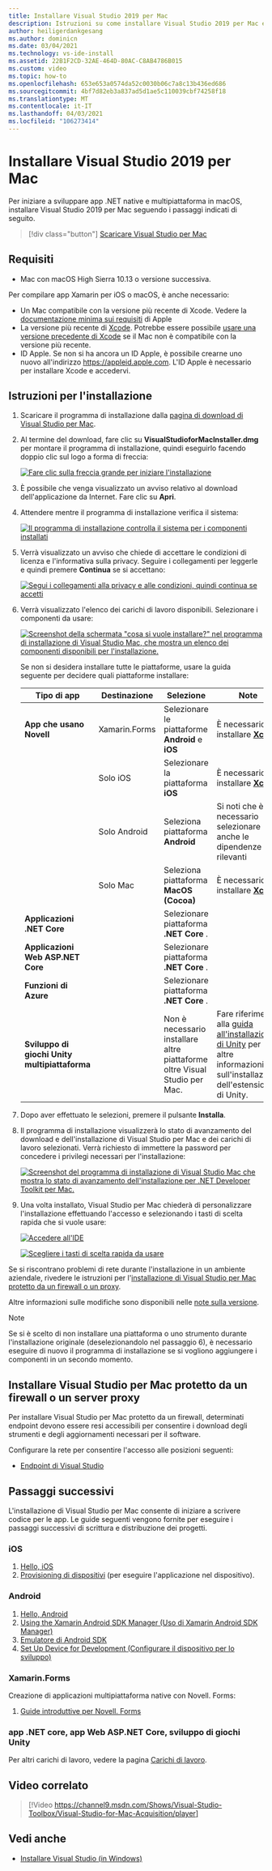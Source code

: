 ```yaml
---
title: Installare Visual Studio 2019 per Mac
description: Istruzioni su come installare Visual Studio 2019 per Mac e i componenti aggiuntivi necessari per lo sviluppo multipiattaforma.
author: heiligerdankgesang
ms.author: dominicn
ms.date: 03/04/2021
ms.technology: vs-ide-install
ms.assetid: 22B1F2CD-32AE-464D-80AC-C8AB4786B015
ms.custom: video
ms.topic: how-to
ms.openlocfilehash: 653e653a0574da52c0030b06c7a8c13b436ed686
ms.sourcegitcommit: 4bf7d82eb3a837ad5d1ae5c110039cbf74258f18
ms.translationtype: MT
ms.contentlocale: it-IT
ms.lasthandoff: 04/03/2021
ms.locfileid: "106273414"
---
```

# <a name="install-visual-studio-2019-for-mac"></a>Installare Visual Studio 2019 per Mac

Per iniziare a sviluppare app .NET native e multipiattaforma in macOS, installare Visual Studio 2019 per Mac seguendo i passaggi indicati di seguito.

 > [!div class="button"]
 > [Scaricare Visual Studio per Mac](https://visualstudio.microsoft.com/vs/mac/)

## <a name="requirements"></a>Requisiti

- Mac con macOS High Sierra 10.13 o versione successiva.

Per compilare app Xamarin per iOS o macOS, è anche necessario:

- Un Mac compatibile con la versione più recente di Xcode. Vedere la [documentazione minima sui requisiti](https://developer.apple.com/support/xcode/) di Apple
- La versione più recente di [Xcode](https://developer.apple.com/xcode). Potrebbe essere possibile [usare una versione precedente di Xcode](https://docs.microsoft.com/xamarin/ios/troubleshooting/questions/old-version-xcode) se il Mac non è compatibile con la versione più recente.
- ID Apple. Se non si ha ancora un ID Apple, è possibile crearne uno nuovo all'indirizzo https://appleid.apple.com. L'ID Apple è necessario per installare Xcode e accedervi.

## <a name="installation-instructions"></a>Istruzioni per l'installazione

1. Scaricare il programma di installazione dalla [pagina di download di Visual Studio per Mac](https://visualstudio.microsoft.com/vs/mac/).
2. Al termine del download, fare clic su **VisualStudioforMacInstaller.dmg** per montare il programma di installazione, quindi eseguirlo facendo doppio clic sul logo a forma di freccia:

    [![Fare clic sulla freccia grande per iniziare l'installazione](media/install-installer-sml.png)](media/install-installer.png#lightbox)

3. È possibile che venga visualizzato un avviso relativo al download dell'applicazione da Internet. Fare clic su **Apri**.
4. Attendere mentre il programma di installazione verifica il sistema:

    [![Il programma di installazione controlla il sistema per i componenti installati](media/install-checking-sml.png)](media/install-checking.png#lightbox)

5. Verrà visualizzato un avviso che chiede di accettare le condizioni di licenza e l'informativa sulla privacy. Seguire i collegamenti per leggerle e quindi premere **Continua** se si accettano:

    [![Segui i collegamenti alla privacy e alle condizioni, quindi continua se accetti](media/install-privacy.png)](media/install-privacy.png#lightbox)

6. Verrà visualizzato l'elenco dei carichi di lavoro disponibili. Selezionare i componenti da usare:

    [![Screenshot della schermata "cosa si vuole installare?" nel programma di installazione di Visual Studio Mac, che mostra un elenco dei componenti disponibili per l'installazione.](media/install-selection.png)](media/install-selection.png#lightbox)

   Se non si desidera installare tutte le piattaforme, usare la guida seguente per decidere quali piattaforme installare:

   |Tipo di app  |Destinazione  |Selezione  |Note  |
   |---------|---------|---------|---------|
   |**App che usano Novell**| Xamarin.Forms|Selezionare le piattaforme **Android** e **iOS** |È necessario installare [ **Xcode**](https://developer.apple.com/xcode/) |
   ||Solo iOS|Selezionare la piattaforma **iOS**|È necessario installare [ **Xcode**](https://developer.apple.com/xcode/)|
   ||Solo Android|Seleziona piattaforma **Android**|Si noti che è necessario selezionare anche le dipendenze rilevanti|
   ||Solo Mac|Seleziona piattaforma **MacOS (Cocoa)**|È necessario installare [ **Xcode**](https://developer.apple.com/xcode/)|
   |**Applicazioni .NET Core**|         |Selezionare piattaforma **.NET Core** .|         |
   |**Applicazioni Web ASP.NET Core**|         |Selezionare piattaforma **.NET Core** .|         |
   |**Funzioni di Azure**|         |Selezionare piattaforma **.NET Core** .|         |
   |**Sviluppo di giochi Unity multipiattaforma**|         |Non è necessario installare altre piattaforme oltre Visual Studio per Mac.| Fare riferimento alla [guida all'installazione di Unity](./setup-vsmac-tools-unity.md) per altre informazioni sull'installazione dell'estensione di Unity.|

7. Dopo aver effettuato le selezioni, premere il pulsante **Installa**.
8. Il programma di installazione visualizzerà lo stato di avanzamento del download e dell'installazione di Visual Studio per Mac e dei carichi di lavoro selezionati. Verrà richiesto di immettere la password per concedere i privilegi necessari per l'installazione:

    [![Screenshot del programma di installazione di Visual Studio Mac che mostra lo stato di avanzamento dell'installazione per .NET Developer Toolkit per Mac.](media/installation-progress.png)](media/installation-progress.png#lightbox)

9. Una volta installato, Visual Studio per Mac chiederà di personalizzare l'installazione effettuando l'accesso e selezionando i tasti di scelta rapida che si vuole usare:

    [![Accedere all'IDE](media/ide-tour-2019-start-signin.png)](media/ide-tour-2019-start-signin.png#lightbox)

    [![Scegliere i tasti di scelta rapida da usare](media/ide-tour-2019-keyboard-shortcut.png)](media/ide-tour-2019-keyboard-shortcut.png#lightbox)

Se si riscontrano problemi di rete durante l'installazione in un ambiente aziendale, rivedere le istruzioni per l'[installazione di Visual Studio per Mac protetto da un firewall o un proxy](#install-visual-studio-for-mac-behind-a-firewall-or-proxy-server).

Altre informazioni sulle modifiche sono disponibili nelle [note sulla versione](/visualstudio/releasenotes/vs2019-mac-relnotes).

> [!NOTE]
> Se si è scelto di non installare una piattaforma o uno strumento durante l'installazione originale (deselezionandolo nel passaggio 6), è necessario eseguire di nuovo il programma di installazione se si vogliono aggiungere i componenti in un secondo momento.

## <a name="install-visual-studio-for-mac-behind-a-firewall-or-proxy-server"></a>Installare Visual Studio per Mac protetto da un firewall o un server proxy

Per installare Visual Studio per Mac protetto da un firewall, determinati endpoint devono essere resi accessibili per consentire i download degli strumenti e degli aggiornamenti necessari per il software.

Configurare la rete per consentire l'accesso alle posizioni seguenti:

- [Endpoint di Visual Studio](./install-behind-a-firewall-or-proxy-server.md)

## <a name="next-steps"></a>Passaggi successivi

L'installazione di Visual Studio per Mac consente di iniziare a scrivere codice per le app. Le guide seguenti vengono fornite per eseguire i passaggi successivi di scrittura e distribuzione dei progetti.

### <a name="ios"></a>iOS

1. [Hello, iOS](https://docs.microsoft.com//xamarin/ios/get-started/hello-ios/)
2. [Provisioning di dispositivi](https://docs.microsoft.com/xamarin/ios/get-started/installation/device-provisioning/) (per eseguire l'applicazione nel dispositivo).

### <a name="android"></a>Android

1. [Hello, Android](https://docs.microsoft.com/xamarin/android/get-started/hello-android/)
2. [Using the Xamarin Android SDK Manager (Uso di Xamarin Android SDK Manager)](https://docs.microsoft.com/xamarin/android/get-started/installation/android-sdk?tabs=macos)
3. [Emulatore di Android SDK](https://docs.microsoft.com/xamarin/android/get-started/installation/android-emulator/)
4. [Set Up Device for Development (Configurare il dispositivo per lo sviluppo)](https://docs.microsoft.com/xamarin/android/get-started/installation/set-up-device-for-development)

### <a name="xamarinforms"></a>Xamarin.Forms

Creazione di applicazioni multipiattaforma native con Novell. Forms:

1. [Guide introduttive per Novell. Forms](https://docs.microsoft.com/xamarin/get-started/quickstarts/)

### <a name="net-core-apps-aspnet-core-web-apps-unity-game-development"></a>app .NET core, app Web ASP.NET Core, sviluppo di giochi Unity

Per altri carichi di lavoro, vedere la pagina [Carichi di lavoro](workloads.md).

## <a name="related-video"></a>Video correlato

> [!Video https://channel9.msdn.com/Shows/Visual-Studio-Toolbox/Visual-Studio-for-Mac-Acquisition/player]

## <a name="see-also"></a>Vedi anche

- [Installare Visual Studio (in Windows)](/visualstudio/install/install-visual-studio)
